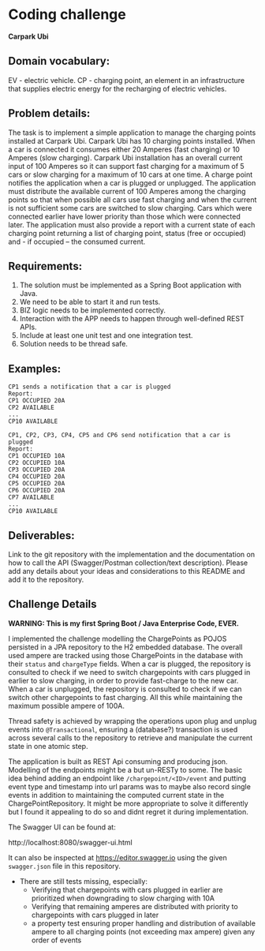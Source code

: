 # Coding challenge
**Carpark Ubi**

## Domain vocabulary:
EV - electric vehicle.
CP - charging point, an element in an infrastructure that supplies electric energy for the recharging of electric vehicles.

## Problem details:
The task is to implement a simple application to manage the charging points installed at Carpark Ubi.
Carpark Ubi has 10 charging points installed. When a car is connected it consumes either 20 Amperes (fast charging) or 10 Amperes (slow charging). 
Carpark Ubi installation has an overall current input of 100 Amperes so it can support fast charging for a maximum of 5 cars or slow charging for a maximum of 10 cars at one time.
A charge point notifies the application when a car is plugged or unplugged.
The application must distribute the available current of 100 Amperes among the charging points so that when possible all cars use fast charging and when the current is not sufficient some cars are switched to slow charging. 
Cars which were connected earlier have lower priority than those which were connected later.
The application must also provide a report with a current state of each charging point returning a list of charging point, status (free or occupied) and - if occupied – the consumed current.

## Requirements:
1. The solution must be implemented as a Spring Boot application with Java.
2. We need to be able to start it and run tests.
3. BIZ logic needs to be implemented correctly.
4. Interaction with the APP needs to happen through well-defined REST APIs.
4. Include at least one unit test and one integration test.
3. Solution needs to be thread safe.

## Examples:

```
CP1 sends a notification that a car is plugged
Report: 
CP1 OCCUPIED 20A
CP2 AVAILABLE
...
CP10 AVAILABLE
```

```
CP1, CP2, CP3, CP4, CP5 and CP6 send notification that a car is plugged
Report:
CP1 OCCUPIED 10A
CP2 OCCUPIED 10A
CP3 OCCUPIED 20A
CP4 OCCUPIED 20A
CP5 OCCUPIED 20A
CP6 OCCUPIED 20A
CP7 AVAILABLE
...
CP10 AVAILABLE
```

## Deliverables:
Link to the git repository with the implementation and the documentation on how to call the API (Swagger/Postman collection/text description).
Please add any details about your ideas and considerations to this README and add it to the repository.

## Challenge Details

**WARNING: This is my first Spring Boot / Java Enterprise Code, EVER.**

I implemented the challenge modelling the ChargePoints as POJOS persisted in a JPA repository to the H2 embedded database. The overall used ampere are tracked using those ChargePoints in the database with their `status` and `chargeType` fields. When a car is plugged,
the repository is consulted to check if we need to switch chargepoints with cars plugged in earlier to slow charging, in order to provide fast-charge to the new car. When a car is unplugged, the repository is consulted to check if we can switch other chargepoints to fast charging. All this while maintaining the maximum possible ampere of 100A.

Thread safety is achieved by wrapping the operations upon plug and unplug events into `@Transactional`, ensuring a (database?) transaction
is used across several calls to the repository to retrieve and manipulate the current state in one atomic step.

The application is built as REST Api consuming and producing json. Modelling of the endpoints might be a but un-RESTy to some.
The basic idea behind adding an endpoint like  `/chargepoint/<ID>/event` and putting event type and timestamp into url params
was to maybe also record single events in addition to maintaining the computed current state in the ChargePointRepository.
It might be more appropriate to solve it differently but I found it appealing to do so and didnt regret it during implementation.

The Swagger UI can be found at:

http://localhost:8080/swagger-ui.html

It can also be inspected at https://editor.swagger.io using the given `swagger.json` file in this repository.

* There are still tests missing, especially:
  - Verifying that chargepoints with cars plugged in earlier are prioritized when downgrading to slow charging with 10A
  - Verifying that remaining amperes are distributed with priority to chargepoints with cars plugged in later
  - a property test ensuring proper handling and distribution of available ampere to all charging points (not exceeding max ampere) given any order of events
